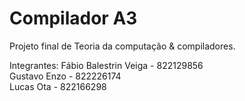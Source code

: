 # Compilador A3
Projeto final de Teoria da computação &amp; compiladores.

Integrantes:
Fábio Balestrin Veiga - 822129856 <br/>
Gustavo Enzo - 822226174 <br/> 
Lucas Ota - 822166298 <br/>
